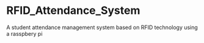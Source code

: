 # RFID_Attendance_System
A student attendance management system based on RFID technology using a rasspbery pi
